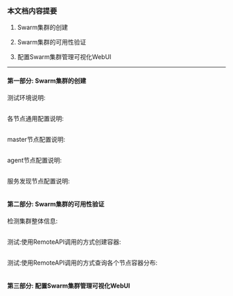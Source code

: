 ### 本文档内容提要 ###
1. Swarm集群的创建

2. Swarm集群的可用性验证

3. 配置Swarm集群管理可视化WebUI

_ _ _
#### 第一部分: Swarm集群的创建 ####
测试环境说明:
```
```

各节点通用配置说明:
```
```

master节点配置说明:
```
```

agent节点配置说明:
```
```

服务发现节点配置说明:
```
```

#### 第二部分: Swarm集群的可用性验证 ####
检测集群整体信息:
```
```

测试:使用RemoteAPI调用的方式创建容器:
```
```

测试:使用RemoteAPI调用的方式查询各个节点容器分布:
```
```

#### 第三部分: 配置Swarm集群管理可视化WebUI ####
